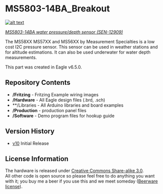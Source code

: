 MS5803-14BA_Breakout
====================

[![alt text](https://cdn.sparkfun.com/assets/learn_tutorials/1/3/2/IsometricView.jpg)](https://cdn.sparkfun.com/assets/learn_tutorials/1/3/2/IsometricView.jpg)

[*MS5803-14BA water pressure/depth sensor (SEN-12909)*](https://www.sparkfun.com/products/12909)

The MS58XX MS57XX and MS56XX by Measurement Specialties is a low cost I2C pressure
sensor.  This sensor can be used in weather stations and for altitude
estimations. It can also be used underwater for water depth measurements. 

This part was created in Eagle v6.5.0. 

Repository Contents
-------------------

* **/Fritzing** - Fritzing Example wiring images
* **/Hardware** - All Eagle design files (.brd, .sch)
* **/Libraries - All Arduino libraries and board examples
* **/Production** - production panel files
* **/Software** - Demo program files for hookup guide


Version History
---------------
* [v10](https://github.com/sparkfun/MS5803-14BA_Breakout/tree/v1.0) Initial Release

License Information
-------------------
The hardware is released under [Creative Commons Share-alike 3.0](http://creativecommons.org/licenses/by-sa/3.0/).  
All other code is open source so please feel free to do anything you want with it; you buy me a beer if you use this and we meet someday ([Beerware license](http://en.wikipedia.org/wiki/Beerware)).
